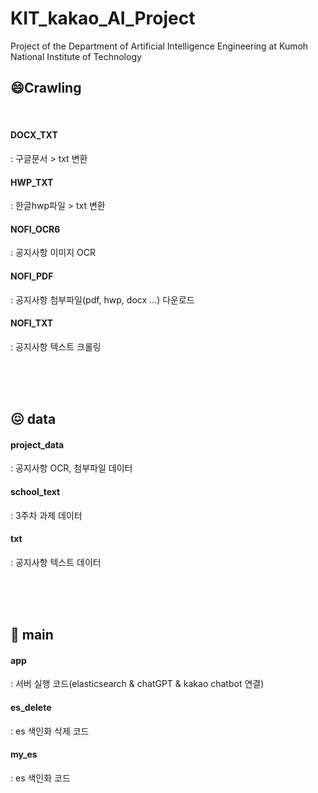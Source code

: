 # KIT_kakao_AI_Project
Project of the Department of Artificial Intelligence Engineering at Kumoh National Institute of Technology

## 😄Crawling

<br/>

#### DOCX_TXT
  

: 구글문서 > txt 변환


#### HWP_TXT
   

: 한글hwp파일 > txt 변환

#### NOFI_OCR6
    

: 공지사항 이미지 OCR
    

#### NOFI_PDF
    

: 공지사항 첨부파일(pdf, hwp, docx ...) 다운로드
    

#### NOFI_TXT
    

: 공지사항 텍스트 크롤링
    

<br/>


<br/>


<br/>

## 😖 data

#### project_data

    

: 공지사항 OCR, 첨부파일 데이터
    

#### school_text

    
: 3주차 과제 데이터
   

#### txt


: 공지사항 텍스트 데이터
    
<br/>


<br/>

<br/>

## 🤩 main


#### app
    

: 서버 실행 코드(elasticsearch & chatGPT & kakao chatbot 연결)
    

#### es_delete
    

: es 색인화 삭제 코드
    

#### my_es
    

: es 색인화 코드
    